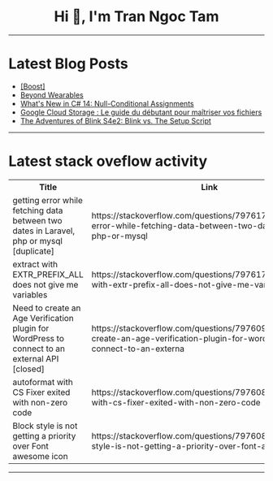 <h1 align="center">Hi 👋, I'm Tran Ngoc Tam</h1>

---

# Latest Blog Posts 
<!-- BLOG-POST-LIST:START -->
- [[Boost]](https://dev.to/kathryngrayson/-3511)
- [Beyond Wearables](https://dev.to/rawveg/beyond-wearables-20aj)
- [What&#39;s New in C# 14: Null-Conditional Assignments](https://dev.to/ivankahl/whats-new-in-c-14-null-conditional-assignments-2oj4)
- [Google Cloud Storage : Le guide du débutant pour maîtriser vos fichiers](https://dev.to/laformulenuagique/google-cloud-storage-le-guide-du-debutant-pour-maitriser-vos-fichiers-281a)
- [The Adventures of Blink S4e2: Blink vs. The Setup Script](https://dev.to/linkbenjamin/the-adventures-of-blink-s4e2-blink-vs-the-setup-script-46a6)
<!-- BLOG-POST-LIST:END -->

---

# Latest stack oveflow activity
<table>
  <tr><th>Title</th><th>Link</th></tr>
  <!-- STACKOVERFLOW:START --><tr><td>getting error while fetching data between two dates in Laravel, php or mysql [duplicate]</td><td>https://stackoverflow.com/questions/79761770/getting-error-while-fetching-data-between-two-dates-in-laravel-php-or-mysql</td></tr><tr><td>extract with EXTR_PREFIX_ALL does not give me variables</td><td>https://stackoverflow.com/questions/79761738/extract-with-extr-prefix-all-does-not-give-me-variables</td></tr><tr><td>Need to create an Age Verification plugin for WordPress to connect to an external API [closed]</td><td>https://stackoverflow.com/questions/79760993/need-to-create-an-age-verification-plugin-for-wordpress-to-connect-to-an-externa</td></tr><tr><td>autoformat with CS Fixer exited with non-zero code</td><td>https://stackoverflow.com/questions/79760864/autoformat-with-cs-fixer-exited-with-non-zero-code</td></tr><tr><td>Block style is not getting a priority over Font awesome icon</td><td>https://stackoverflow.com/questions/79760805/block-style-is-not-getting-a-priority-over-font-awesome-icon</td></tr><!-- STACKOVERFLOW:END -->
</table>

---


